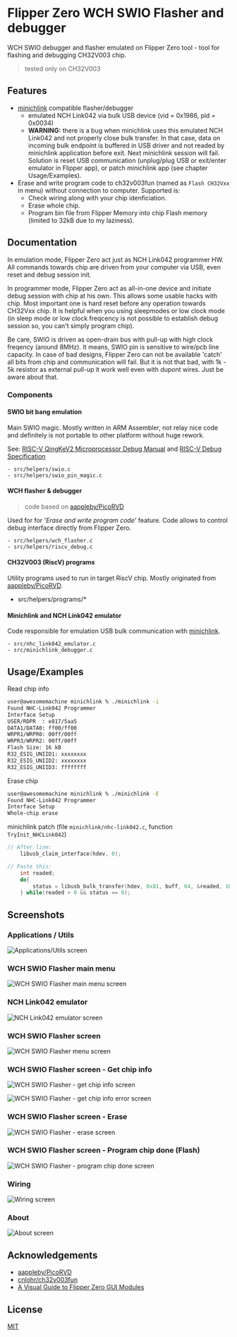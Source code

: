 
# Flipper Zero WCH SWIO Flasher and debugger

WCH SWIO debugger and flasher emulated on Flipper Zero tool - tool for flashing and debugging CH32V003 chip.

> tested only on CH32V003

## Features

- [minichlink](https://github.com/cnlohr/ch32v003fun/tree/master/minichlink) compatible flasher/debugger
    - emulated NCH Link042 via bulk USB device (vid = 0x1986, pid = 0x0034)
    - **WARNING:** there is a bug when minichlink uses this emulated NCH Link042 and not properly close bulk transfer. In that case, data on incoming bulk endpoint is buffered in USB driver and not readed by minichlink application before exit. Next minichlink session will fail. Solution is reset USB communication (unplug/plug USB or exit/enter emulator in Flipper app), or patch minichlink app (see chapter Usage/Examples).
- Erase and write program code to ch32v003fun (named as `Flash CH32Vxx` in menu) without connection to computer. Supported is:
    - Check wiring along with your chip idenficiation.
    - Erase whole chip.
    - Program bin file from Flipper Memory into chip Flash memory (limited to 32kB due to my laziness).

## Documentation

In emulation mode, Flipper Zero act just as NCH Link042 programmer HW. All commands towards chip are driven from your computer via USB, even reset and debug session init.

In programmer mode, Flipper Zero act as all-in-one device and initiate debug session with chip at his own. This allows some usable hacks with chip. Most important one is hard reset before any operation towards CH32Vxx chip. It is helpful when you using sleepmodes or low clock mode (in sleep mode or low clock freqcency is not possible to establish debug session so, you can't simply program chip).

Be care, SWIO is driven as open-drain bus with pull-up with high clock freqency (around 8MHz). It means, SWIO pin is sensitive to wire/pcb line capacity. In case of bad designs, Flipper Zero can not be available 'catch' all bits from chip and communication will fail. But it is not that bad, with 1k - 5k resistor as external pull-up it work well even with dupont wires. Just be aware about that.

### Components

#### SWIO bit bang emulation

Main SWIO magic. Mostly written in ARM Assembler, not relay nice code and definitely is not portable to other platform without huge rework.

See: [RISC-V QingKeV2 Microprocessor Debug Manual](https://github.com/openwch/ch32v003/blob/main/RISC-V%20QingKeV2%20Microprocessor%20Debug%20Manual.pdf) and
[RISC-V Debug Specification](https://github.com/riscv/riscv-debug-spec/blob/master/riscv-debug-stable.pdf)

    - src/helpers/swio.c
    - src/helpers/swio_pin_magic.c

#### WCH flasher & debugger

> code based on [aappleby/PicoRVD](https://github.com/aappleby/PicoRVD)

Used for for '*Erase and write program code*' feature. Code allows to control debug interface directly from Flipper Zero.

    - src/helpers/wch_flasher.c
    - src/helpers/riscv_debug.c

#### CH32V003 (RiscV) programs

Utility programs used to run in target RiscV chip. Mostly originated from [aappleby/PicoRVD](https://github.com/aappleby/PicoRVD).

- src/helpers/programs/*

#### Minichlink and NCH Link042 emulator

Code responsible for emulation USB bulk communication with [minichlink](https://github.com/cnlohr/ch32v003fun/tree/master/minichlink).

    - src/nhc_link042_emulator.c
    - src/minichlink_debugger.c


## Usage/Examples

Read chip info
```bash
user@awesomemachine minichlink % ./minichlink -i
Found NHC-Link042 Programmer
Interface Setup
USER/RDPR  : e817/5aa5
DATA1/DATA0: ff00/ff00
WRPR1/WRPR0: 00ff/00ff
WRPR3/WRPR2: 00ff/00ff
Flash Size: 16 kB
R32_ESIG_UNIID1: xxxxxxxx
R32_ESIG_UNIID2: xxxxxxxx
R32_ESIG_UNIID3: ffffffff
```

Erase chip
```bash
user@awesomemachine minichlink % ./minichlink -E
Found NHC-Link042 Programmer
Interface Setup
Whole-chip erase
```

minichlink patch (file `minichlink/nhc-link042.c`, function `TryInit_NHCLink042`)
```c
// After line:
    libusb_claim_interface(hdev, 0);

// Paste this:
    int readed;
    do{
        status = libusb_bulk_transfer(hdev, 0x81, buff, 64, &readed, 10);
    } while(readed > 0 && status == 0);

```
## Screenshots

### Applications / Utils

![Applications/Utils screen](./screenshots/wchf_app_utils.png)

### WCH SWIO Flasher main menu

![WCH SWIO Flasher main menu screen](./screenshots/wchf_main.png)

### NCH Link042 emulator

![NCH Link042 emulator screen](./screenshots/wchf_debug.png)

### WCH SWIO Flasher screen 

![WCH SWIO Flasher menu screen](./screenshots/wchf_flash.png)

### WCH SWIO Flasher screen - Get chip info

![WCH SWIO Flasher - get chip info screen](./screenshots/wchf_get_chip_info.png)

![WCH SWIO Flasher - get chip info error screen](./screenshots/wchf_get_chip_info_err.png)

### WCH SWIO Flasher screen - Erase

![WCH SWIO Flasher - erase screen](./screenshots/wchf_chip_erased.png)

### WCH SWIO Flasher screen - Program chip done (Flash)

![WCH SWIO Flasher - program chip done screen](./screenshots/wchf_flash_program_done.png)

### Wiring

![Wiring screen](./screenshots/wchf_wiring.png)

### About

![About screen](./screenshots/wchf_about.png)

## Acknowledgements

 - [aappleby/PicoRVD](https://github.com/aappleby/PicoRVD)
 - [cnlohr/ch32v003fun](https://github.com/cnlohr/ch32v003fun)
 - [A Visual Guide to Flipper Zero GUI Modules](https://brodan.biz/blog/a-visual-guide-to-flipper-zero-gui-components/)


## License

[MIT](https://choosealicense.com/licenses/mit/)

